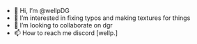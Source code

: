 - 👋 Hi, I’m @wellpDG
- 👀 I’m interested in fixing typos and making textures for things
- 💞️ I’m looking to collaborate on dgr 
- 📫 How to reach me discord [wellp.]
  

<!---
wellpDG/wellpDG is a ✨ special ✨ repository because its `README.md` (this file) appears on your GitHub profile.
You can click the Preview link to take a look at your changes.
--->
